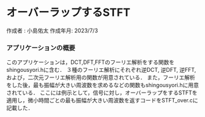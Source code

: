 # オーバーラップするSTFT
  作成者  : 小島佑太
  作成年月: 2023/7/3
### アプリケーションの概要
  このアプリケーションは，DCT,DFT,FFTのフーリエ解析をする関数をshingousyori.hに含む．
  ３種のフーリエ解析にそれぞれ逆DCT, 逆DFT, 逆FFT, および，二次元フーリエ解析用の関数が用意されている．
  また，フーリエ解析をした後，最も振幅が大きい周波数を求めるなどの関数もshingousyori.hに用意されている．
  ここには例示として，信号に対し，オーバーラップをするSTFTを適用し，微小時間ごとの最も振幅が大きい周波数を返すコードをSTFT_over.cに記載した．

